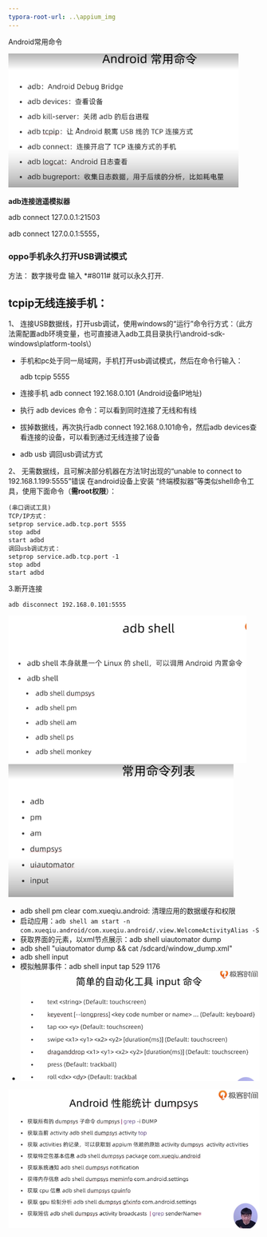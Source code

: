 ```yaml
---
typora-root-url: ..\appium_img
---
```


Android常用命令

<img src="..\appium_img\1580372906708.png" alt="Android常用命令" style="zoom: 67%;" />

**adb连接逍遥模拟器**

adb connect 127.0.0.1:21503

adb connect 127.0.0.1:5555，

### oppo手机永久打开USB调试模式

方法： 数字拨号盘 输入 *#8011# 就可以永久打开.

## tcpip无线连接手机：

1、 连接USB数据线，打开usb调试，使用windows的“运行”命令行方式：（此方法需配置adb环境变量，也可直接进入adb工具目录执行\android-sdk-windows\platform-tools\） 

- 手机和pc处于同一局域网，手机打开usb调试模式，然后在命令行输入：

  adb tcpip 5555

- 连接手机 adb connect 192.168.0.101  (Android设备IP地址)

- 执行 adb devices 命令：可以看到同时连接了无线和有线

- 拔掉数据线，再次执行adb connect 192.168.0.101命令，然后adb devices查看连接的设备，可以看到通过无线连接了设备

- adb usb  调回usb调试方式

2、 无需数据线，且可解决部分机器在方法1时出现的“unable to connect to 192.168.1.199:5555”错误
在android设备上安装 “终端模拟器”等类似shell命令工具，使用下面命令（**需root权限**）： 

```
(串口调试工具)
TCP/IP方式：
setprop service.adb.tcp.port 5555
stop adbd
start adbd
调回usb调试方式：
setprop service.adb.tcp.port -1
stop adbd
start adbd
```

 3.断开连接 

```
adb disconnect 192.168.0.101:5555
```

<img src="../appium_img/1580373429985.png" alt="1580373429985" style="zoom:67%;" />

<img src="..\appium_img/1580375047024.png" alt="1580375047024" style="zoom:67%;" />

- adb shell pm clear com.xueqiu.android: 清理应用的数据缓存和权限
- 启动应用：`adb shell am start -n com.xueqiu.android/com.xueqiu.android/.view.WelcomeActivityAlias -S`
- 获取界面的元素，以xml节点展示：adb shell uiautomator dump
- adb shell "uiautomator dump && cat /sdcard/window_dump.xml"
- adb shell input
- 模拟触屏事件：adb shell input tap 529 1176 
- <img src="../appium_img/1580385031424.png" alt="1580385031424" style="zoom:67%;" />

<img src="../appium_img/1580375492984.png" alt="1580375492984" style="zoom:67%;" />

